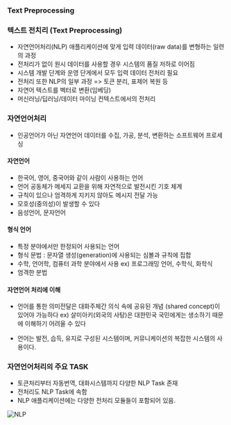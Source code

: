 ### Text Preprocessing

### 텍스트 전치리 (Text Preprocessing)
- 자연언어처리(NLP) 애플리케이션에 맞게 입력 데이터(raw data)를 변형하는 일련의 과정
- 전처리가 없이 원시 데이터를 사용할 경우 시스템의 품질 저하로 이어짐
- 시스템 개발 단계와 운영 단게에서 모두 입력 데이터 전처리 필요 
- 전처리 또한 NLP의 일부 과정 => 토큰 분리, 표제어 복원 등
- 자연어 텍스트를 벡터로 변환(임베딩)
- 머신러닝/딥러닝/데이터 마이닝 컨텍스트에서의 전처리 

### 자연언어처리 
- 인공언어가 아닌 자연언어 데이터를 수집, 가공, 분석, 변환하는 소프트웨어 프로세싱

#### 자연언어 
- 한국어, 영어, 중국어와 같이 사람이 사용하는 언어
- 언어 공동체가 메세지 교환을 위해 자연적으로 발전시킨 기호 체계
- 규칙이 있으나 엄격하게 지키지 않아도 메시지 전달 가능
- 모호성(중의성)이 발생할 수 있다 
- 음성언어, 문자언어

#### 형식 언어 
- 특정 분야에서만 한정되어 사용되는 언어 
- 형식 문법 : 문자열 생성(generation)에 사용되는 심볼과 규칙에 집합
- 수학, 언어학, 컴퓨터 과학 분야에서 사용 ex) 프로그래밍 언어, 수학식, 화학식
- 엄격한 분법 

#### 자연언어 처리에 이해 
- 언어를 통한 의미전달은 대화주체간 의식 속에 공유된 개념 (shared concept)이 있어야 가능하다 
ex) 살미아키(외국의 사탕)은 대한민국 국민에게는 생소하기 때문에 이해하기 어려울 수 있다 

- 언어는 발전, 습득, 유지로 구성된 시스템이며, 커뮤니케이션의 복잡한 시스템의 사용이다. 

### 자연언어처리의 주요 TASK
- 토큰처리부터 자동번역, 대화시스템까지 다양한 NLP Task 존재
- 전처리도 NLP Task에 속함
- NLP 애플리케이션에는 다양한 전처리 모듈들이 포함되어 있음.

![NLP](../../img/textPreprocessing/NLP.png) <br>